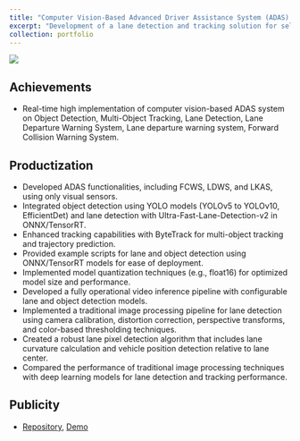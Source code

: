 ```yaml
---
title: "Computer Vision-Based Advanced Driver Assistance System (ADAS) Development"
excerpt: "Development of a lane detection and tracking solution for self-driving cars. This is an important part of the autopilot system, to ensure the safety and efficiency of the driver and passengers on the road.<br/><img src='/images/DL_demo1.gif' style='width: 550px; height: 300px;'>"
collection: portfolio
---
```


<img src='/images/DemoDL2.gif'>

## Achievements
- Real-time high implementation of computer vision-based ADAS system on Object Detection, Multi-Object Tracking, Lane Detection, Lane Departure Warning System, Lane departure warning system, Forward Collision Warning System.

## Productization
- Developed ADAS functionalities, including FCWS, LDWS, and LKAS, using only visual sensors.
- Integrated object detection using YOLO models (YOLOv5 to YOLOv10, EfficientDet) and lane detection with Ultra-Fast-Lane-Detection-v2 in ONNX/TensorRT.
- Enhanced tracking capabilities with ByteTrack for multi-object tracking and trajectory prediction.
- Provided example scripts for lane and object detection using ONNX/TensorRT models for ease of deployment.
- Implemented model quantization techniques (e.g., float16) for optimized model size and performance.
- Developed a fully operational video inference pipeline with configurable lane and object detection models.
- Implemented a traditional image processing pipeline for lane detection using camera calibration, distortion correction, perspective transforms, and color-based thresholding techniques.
- Created a robust lane pixel detection algorithm that includes lane curvature calculation and vehicle position detection relative to lane center.
- Compared the performance of traditional image processing techniques with deep learning models for lane detection and tracking performance.

## Publicity
- <a href="https://github.com/nqkhanh2002/ADAS-LDWS-LKAS-FCWS">Repository</a>, <a href="https://www.youtube.com/watch?v=j-Rbf1Wvl6M&list=PLlfxjRXHE-s3eR29Ah2lBhH0QqGxk97iM">Demo</a>
